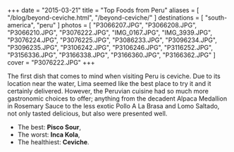 +++
date    = "2015-03-21"
title   = "Top Foods from Peru"
aliases = [ "/blog/beyond-ceviche.html", "/beyond-ceviche/" ]
destinations = [ "south-america", "peru" ]
photos  = [
  "P3066207.JPG", "P3066208.JPG", "P3066210.JPG", "P3076222.JPG", "IMG_0167.JPG",
  "IMG_3939.JPG", "P3076224.JPG", "P3076225.JPG", "P3086233.JPG", "P3096234.JPG",
  "P3096235.JPG", "P3106242.JPG", "P3106246.JPG", "P3116252.JPG", "P3156336.JPG",
  "P3166338.JPG", "P3166360.JPG", "P3166362.JPG"
]
cover = "P3076222.JPG"
+++

The first dish that comes to mind when visiting Peru is ceviche. Due to its location near the water, Lima seemed like the best place to try it and it certainly delivered. However, the Peruvian cuisine had so much more gastronomic choices to offer; anything from the decadent Alpaca Medallion in Rosemary Sauce to the less exotic Pollo A La Brasa and Lomo Saltado, not only tasted delicious, but also were presented well.

<!--more-->
* The best: **Pisco Sour**,
* The worst: **Inca Kola**,
* The healthiest: **Ceviche**.